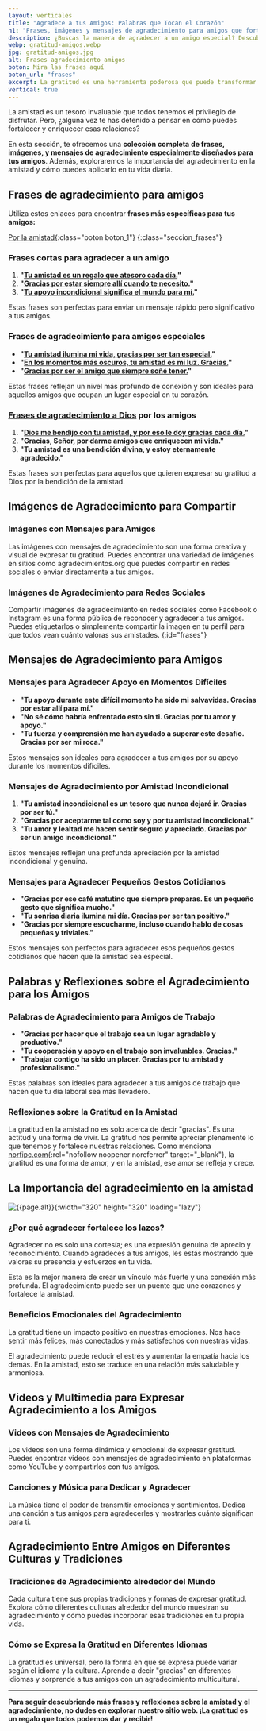 ```yaml
---
layout: verticales
title: "Agradece a tus Amigos: Palabras que Tocan el Corazón"
h1: "Frases, imágenes y mensajes de agradecimiento para amigos que fortalecerán tus lazos"
description: ¿Buscas la manera de agradecer a un amigo especial? Descubre frases que tocan el alma. ¡Haz clic y emociona a tus amigos!
webp: gratitud-amigos.webp
jpg: gratitud-amigos.jpg
alt: Frases agradecimiento amigos
boton: Mira las frases aquí
boton_url: "frases"
excerpt: La gratitud es una herramienta poderosa que puede transformar tus amistades y llevarlas a un nivel más profundo.
vertical: true
---
```

La amistad es un tesoro invaluable que todos tenemos el privilegio de disfrutar. Pero, ¿alguna vez te has detenido a pensar en cómo puedes fortalecer y enriquecer esas relaciones?

En esta sección, te ofrecemos una **colección completa de frases, imágenes, y mensajes de agradecimiento especialmente diseñados para tus amigos**. Además, exploraremos la importancia del agradecimiento en la amistad y cómo puedes aplicarlo en tu vida diaria.

## Frases de agradecimiento para amigos

Utiliza estos enlaces para encontrar **frases más específicas para tus amigos:**

[Por la amistad]({{site.baseurl}}{{page.url}}/por-amistad){:class="boton boton_1"} 
{:class="seccion_frases"}

### Frases cortas para agradecer a un amigo

1. **"[Tu amistad es un regalo que atesoro cada día.]({{'frases-agradecimiento-amigos/tu-amistad-es-un-regalo-que-atesoro-cada-dia'|relative_url}})"**
2. **"[Gracias por estar siempre allí cuando te necesito.]({{'frases-agradecimiento-amigos/gracias-por-estar-cuando-te-necesito'|relative_url}})"**
3. **"[Tu apoyo incondicional significa el mundo para mí.]({{'frases-agradecimiento-amigos/tu-apoyo-incondicional-significa-el-mundo-para-mi'|relative_url}})"**

Estas frases son perfectas para enviar un mensaje rápido pero significativo a tus amigos.

### Frases de agradecimiento para amigos especiales

- **"[Tu amistad ilumina mi vida, gracias por ser tan especial.]({{'frases-agradecimiento-amigos/tu-amistad-ilumina-mi-vida'|relative_url}})"**
- **"[En los momentos más oscuros, tu amistad es mi luz. Gracias.]({{'frases-agradecimiento-amigos/en-los-momentos-mas-oscuros-tu-amistad-es-luz'|relative_url}})"**
- **"[Gracias por ser el amigo que siempre soñé tener.]({{'frases-agradecimiento-amigos/gracias-por-ser-el-amigo-que-siempre-sone-tener'|relative_url}})"**

Estas frases reflejan un nivel más profundo de conexión y son ideales para aquellos amigos que ocupan un lugar especial en tu corazón.

### [Frases de agradecimiento a Dios]({{'frases-agradecimiento-dios'|relative_url}} "Gratitud Dios") por los amigos

1. **"[Dios me bendijo con tu amistad, y por eso le doy gracias cada día.]({{'frases-agradecimiento-amigos/dios-me-bendijo-con-tu-amistad'|relative_url}})"**
2. **"Gracias, Señor, por darme amigos que enriquecen mi vida."**
3. **"Tu amistad es una bendición divina, y estoy eternamente agradecido."**

Estas frases son perfectas para aquellos que quieren expresar su gratitud a Dios por la bendición de la amistad.

## Imágenes de Agradecimiento para Compartir

### Imágenes con Mensajes para Amigos

Las imágenes con mensajes de agradecimiento son una forma creativa y visual de expresar tu gratitud. Puedes encontrar una variedad de imágenes en sitios como agradecimientos.org que puedes compartir en redes sociales o enviar directamente a tus amigos.

### Imágenes de Agradecimiento para Redes Sociales

Compartir imágenes de agradecimiento en redes sociales como Facebook o Instagram es una forma pública de reconocer y agradecer a tus amigos. Puedes etiquetarlos o simplemente compartir la imagen en tu perfil para que todos vean cuánto valoras sus amistades.
{:id="frases"}

## Mensajes de Agradecimiento para Amigos

### Mensajes para Agradecer Apoyo en Momentos Difíciles

- **"Tu apoyo durante este difícil momento ha sido mi salvavidas. Gracias por estar allí para mí."**
- **"No sé cómo habría enfrentado esto sin ti. Gracias por tu amor y apoyo."**
- **"Tu fuerza y ​​comprensión me han ayudado a superar este desafío. Gracias por ser mi roca."**

Estos mensajes son ideales para agradecer a tus amigos por su apoyo durante los momentos difíciles.

### Mensajes de Agradecimiento por Amistad Incondicional

1. **"Tu amistad incondicional es un tesoro que nunca dejaré ir. Gracias por ser tú."**
2. **"Gracias por aceptarme tal como soy y por tu amistad incondicional."**
3. **"Tu amor y lealtad me hacen sentir seguro y apreciado. Gracias por ser un amigo incondicional."**

Estos mensajes reflejan una profunda apreciación por la amistad incondicional y genuina.

### Mensajes para Agradecer Pequeños Gestos Cotidianos

- **"Gracias por ese café matutino que siempre preparas. Es un pequeño gesto que significa mucho."**
- **"Tu sonrisa diaria ilumina mi día. Gracias por ser tan positivo."**
- **"Gracias por siempre escucharme, incluso cuando hablo de cosas pequeñas y triviales."**

Estos mensajes son perfectos para agradecer esos pequeños gestos cotidianos que hacen que la amistad sea especial.

## Palabras y Reflexiones sobre el Agradecimiento para los Amigos

### Palabras de Agradecimiento para Amigos de Trabajo

- **"Gracias por hacer que el trabajo sea un lugar agradable y productivo."**
- **"Tu cooperación y apoyo en el trabajo son invaluables. Gracias."**
- **"Trabajar contigo ha sido un placer. Gracias por tu amistad y profesionalismo."**

Estas palabras son ideales para agradecer a tus amigos de trabajo que hacen que tu día laboral sea más llevadero.

### Reflexiones sobre la Gratitud en la Amistad

La gratitud en la amistad no es solo acerca de decir "gracias". Es una actitud y una forma de vivir. La gratitud nos permite apreciar plenamente lo que tenemos y fortalece nuestras relaciones. Como menciona [norfipc.com](https://norfipc.com/amor/mensajes-para-corresponder-agradecer-buena-amistad.php){:rel="nofollow noopener noreferrer" target="_blank"}, la gratitud es una forma de amor, y en la amistad, ese amor se refleja y crece.

## La Importancia del agradecimiento en la amistad

![{{page.alt}}]({{site.baseurl}}/img/{{page.webp}} "Palabras de agradecimiento amigos"){:width="320" height="320" loading="lazy"}

### ¿Por qué agradecer fortalece los lazos?

Agradecer no es solo una cortesía; es una expresión genuina de aprecio y reconocimiento. Cuando agradeces a tus amigos, les estás mostrando que valoras su presencia y esfuerzos en tu vida.

Esta es la mejor manera de crear un vínculo más fuerte y una conexión más profunda. El agradecimiento puede ser un puente que une corazones y fortalece la amistad.

### Beneficios Emocionales del Agradecimiento

La gratitud tiene un impacto positivo en nuestras emociones. Nos hace sentir más felices, más conectados y más satisfechos con nuestras vidas.

El agradecimiento puede reducir el estrés y aumentar la empatía hacia los demás. En la amistad, esto se traduce en una relación más saludable y armoniosa.

## Videos y Multimedia para Expresar Agradecimiento a los Amigos

### Videos con Mensajes de Agradecimiento

Los videos son una forma dinámica y emocional de expresar gratitud. Puedes encontrar videos con mensajes de agradecimiento en plataformas como YouTube y compartirlos con tus amigos.

### Canciones y Música para Dedicar y Agradecer

La música tiene el poder de transmitir emociones y sentimientos. Dedica una canción a tus amigos para agradecerles y mostrarles cuánto significan para ti.

## Agradecimiento Entre Amigos en Diferentes Culturas y Tradiciones

### Tradiciones de Agradecimiento alrededor del Mundo

Cada cultura tiene sus propias tradiciones y formas de expresar gratitud. Explora cómo diferentes culturas alrededor del mundo muestran su agradecimiento y cómo puedes incorporar esas tradiciones en tu propia vida.

### Cómo se Expresa la Gratitud en Diferentes Idiomas

La gratitud es universal, pero la forma en que se expresa puede variar según el idioma y la cultura. Aprende a decir "gracias" en diferentes idiomas y sorprende a tus amigos con un agradecimiento multicultural.

---

**Para seguir descubriendo más frases y reflexiones sobre la amistad y el agradecimiento, no dudes en explorar nuestro sitio web. ¡La gratitud es un regalo que todos podemos dar y recibir!**
